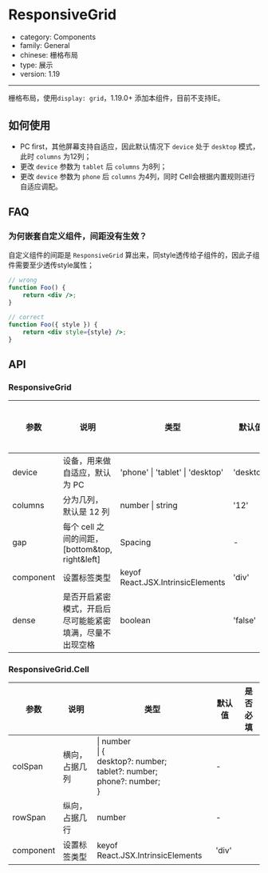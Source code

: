 # ResponsiveGrid

-   category: Components
-   family: General
-   chinese: 栅格布局
-   type: 展示
-   version: 1.19

---

栅格布局，使用`display: grid`，1.19.0+ 添加本组件，目前不支持IE。

## 如何使用

-   PC first，其他屏幕支持自适应，因此默认情况下 `device` 处于 `desktop` 模式，此时 `columns` 为12列；
-   更改 `device` 参数为 `tablet` 后 `columns` 为8列；
-   更改 `device` 参数为 `phone` 后 `columns` 为4列，同时 Cell会根据内置规则进行自适应调配。

## FAQ

### 为何嵌套自定义组件，间距没有生效？

自定义组件的间距是 `ResponsiveGrid` 算出来，同style透传给子组件的，因此子组件需要至少透传style属性；

```jsx
// wrong
function Foo() {
    return <div />;
}

// correct
function Foo({ style }) {
    return <div style={style} />;
}
```

## API

### ResponsiveGrid

| 参数      | 说明                                                     | 类型                              | 默认值    | 是否必填 |
| --------- | -------------------------------------------------------- | --------------------------------- | --------- | -------- |
| device    | 设备，用来做自适应，默认为 PC                            | 'phone' \| 'tablet' \| 'desktop'  | 'desktop' |          |
| columns   | 分为几列， 默认是 12 列                                  | number \| string                  | '12'      |          |
| gap       | 每个 cell 之间的间距， [bottom&top, right&left]          | Spacing                           | -         |          |
| component | 设置标签类型                                             | keyof React.JSX.IntrinsicElements | 'div'     |          |
| dense     | 是否开启紧密模式，开启后尽可能能紧密填满，尽量不出现空格 | boolean                           | 'false'   |          |

### ResponsiveGrid.Cell

| 参数      | 说明           | 类型                                                                                         | 默认值 | 是否必填 |
| --------- | -------------- | -------------------------------------------------------------------------------------------- | ------ | -------- |
| colSpan   | 横向，占据几列 | \| number<br/> \| {<br/> desktop?: number;<br/> tablet?: number;<br/> phone?: number;<br/> } | -      |          |
| rowSpan   | 纵向，占据几行 | number                                                                                       | -      |          |
| component | 设置标签类型   | keyof React.JSX.IntrinsicElements                                                            | 'div'  |          |
